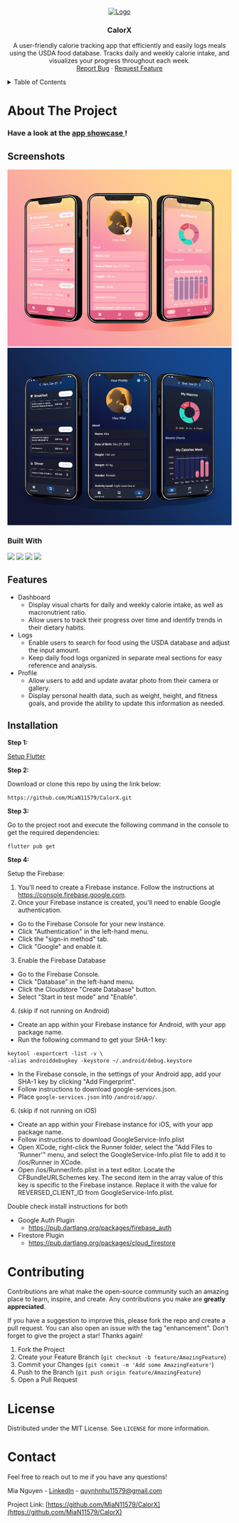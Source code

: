 
<!-- PROJECT LOGO -->
<br />
<div align="center">
  <a href="https://github.com/MiaN11579/CalorX">
    <img src="assets/images/CalorX.png" alt="Logo" width="300" height="300">
  </a>

<h3 align="center">CalorX</h3>

  <p align="center">
    A user-friendly calorie tracking app that efficiently and easily logs meals using the USDA food database. Tracks daily and weekly calorie intake, and visualizes your progress throughout each week.
    <br />
    <a href="https://github.com/MiaN11579/CalorX/issues">Report Bug</a>
    ·
    <a href="https://github.com/MiaN11579/CalorX/issues">Request Feature</a>
  </p>
</div>




<!-- TABLE OF CONTENTS -->
<details>
  <summary>Table of Contents</summary>
  <ol>
    <li>
      <a href="#about-the-project">About The Project</a>
      <ul>
        <li><a href="#screenshots">Screenshots</a></li>
        <li><a href="#built-with">Built With</a></li>
        <li><a href="#features">Features</a></li>
      </ul>
    </li>
    <li><a href="#installation">Installation</a></li>
    <li><a href="#contributing">Contributing</a></li>
    <li><a href="#license">License</a></li>
    <li><a href="#contact">Contact</a></li>
  </ol>
</details>



<!-- ABOUT THE PROJECT -->
# About The Project

### Have a look at the <a href="https://www.youtube.com/watch?v=549-b2WlWQA"> app showcase </a>!

## Screenshots

<img src="assets/images/calorx_light.png">
<img src="assets/images/calorx_dark.png">



### Built With

<img src="https://img.shields.io/badge/Dart-0175C2?style=for-the-badge&logo=dart&logoColor=white" />
<img src="https://img.shields.io/badge/Flutter-02569B?style=for-the-badge&logo=flutter&logoColor=white" />
<img src="https://img.shields.io/badge/firebase-ffca28?style=for-the-badge&logo=firebase&logoColor=black"/>   
<img src="https://img.shields.io/badge/Android_Studio-3DDC84?style=for-the-badge&logo=android-studio&logoColor=white"/> 


## Features

 * Dashboard
   * Display visual charts for daily and weekly calorie intake, as well as macronutrient ratio.
   * Allow users to track their progress over time and identify trends in their dietary habits.
 * Logs
   * Enable users to search for food using the USDA database and adjust the input amount.
   * Keep daily food logs organized in separate meal sections for easy reference and analysis.
 * Profile
   * Allow users to add and update avatar photo from their camera or gallery.
   * Display personal health data, such as weight, height, and fitness goals, and provide the ability to update this information as needed.


## Installation

**Step 1:**

[Setup Flutter](https://flutter.dev/docs/get-started/install)

**Step 2:**


Download or clone this repo by using the link below:

```
https://github.com/MiaN11579/CalorX.git
```

**Step 3:**

Go to the project root and execute the following command in the console to get the required dependencies: 

```
flutter pub get 
```
**Step 4:**

Setup the Firebase:

1. You'll need to create a Firebase instance. Follow the instructions at https://console.firebase.google.com.
2. Once your Firebase instance is created, you'll need to enable Google authentication.

* Go to the Firebase Console for your new instance.
* Click "Authentication" in the left-hand menu.
* Click the "sign-in method" tab.
* Click "Google" and enable it.

3. Enable the Firebase Database
* Go to the Firebase Console.
* Click "Database" in the left-hand menu.
* Click the Cloudstore "Create Database" button.
* Select "Start in test mode" and "Enable".

4. (skip if not running on Android)

* Create an app within your Firebase instance for Android, with your app package name.
* Run the following command to get your SHA-1 key:

```
keytool -exportcert -list -v \
-alias androiddebugkey -keystore ~/.android/debug.keystore
```

* In the Firebase console, in the settings of your Android app, add your SHA-1 key by clicking "Add Fingerprint".
* Follow instructions to download google-services.json.
* Place `google-services.json` into `/android/app/`.

6. (skip if not running on iOS)

* Create an app within your Firebase instance for iOS, with your app package name.
* Follow instructions to download GoogleService-Info.plist
* Open XCode, right-click the Runner folder, select the "Add Files to 'Runner'" menu, and select the GoogleService-Info.plist file to add it to /ios/Runner in XCode.
* Open /ios/Runner/Info.plist in a text editor. Locate the CFBundleURLSchemes key. The second item in the array value of this key is specific to the Firebase instance. Replace it with the value for REVERSED_CLIENT_ID from GoogleService-Info.plist.

Double check install instructions for both
   - Google Auth Plugin
     - https://pub.dartlang.org/packages/firebase_auth
   - Firestore Plugin
     -  https://pub.dartlang.org/packages/cloud_firestore


<!-- CONTRIBUTING -->
# Contributing

Contributions are what make the open-source community such an amazing place to learn, inspire, and create. Any contributions you make are **greatly appreciated**.

If you have a suggestion to improve this, please fork the repo and create a pull request. You can also open an issue with the tag "enhancement".
Don't forget to give the project a star! Thanks again!

1. Fork the Project
2. Create your Feature Branch (`git checkout -b feature/AmazingFeature`)
3. Commit your Changes (`git commit -m 'Add some AmazingFeature'`)
4. Push to the Branch (`git push origin feature/AmazingFeature`)
5. Open a Pull Request



<!-- LICENSE -->
# License

Distributed under the MIT License. See `LICENSE` for more information.



<!-- CONTACT -->
# Contact

Feel free to reach out to me if you have any questions!

Mia Nguyen - [LinkedIn](https://www.linkedin.com/in/mia-n-880538174/) - quynhnhu11579@gmail.com

Project Link: [https://github.com/MiaN11579/CalorX](https://github.com/MiaN11579/CalorX)
